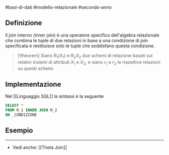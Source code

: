 #basi-di-dati #modello-relazionale #secondo-anno 

## Definizione

Il join interno (inner join) è una operatore specifico dell'algebra relazionale che combina le tuple di due relazioni in base a una condizione di join specificata e restituisce solo le tuple che soddisfano questa condizione.

> [!theorem]
> Siano $R_1(X_{1})$ e $R_{2}X_{2}$ due schemi di relazione basati sui relativi insiemi di attributi $X_{1}$ e $X_{2}$, e siano $r_{1}$ e $r_{2}$ le rispettive relazioni su questi schemi. 

## Implementazione

Nel [[Linguaggio SQL]] la sintassi è la seguente

```sql
SELECT *
FROM R_1 INNER JOIN R_2
ON _CONDIZIONE
```

## Esempio

---
- Vedi anche: [[Theta Join]]